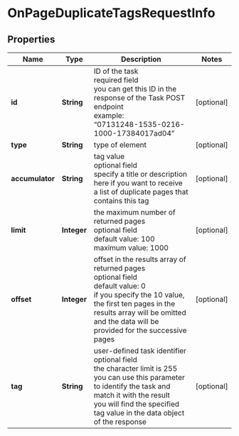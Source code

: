 # OnPageDuplicateTagsRequestInfo


## Properties

| Name | Type | Description | Notes |
|------------ | ------------- | ------------- | -------------|
**id** | **String** | ID of the task<br>required field<br>you can get this ID in the response of the Task POST endpoint<br>example:<br>“07131248-1535-0216-1000-17384017ad04” |[optional]|
**type** | **String** | type of element |[optional]|
**accumulator** | **String** | tag value<br>optional field<br>specify a title or description here if you want to receive a list of duplicate pages that contains this tag |[optional]|
**limit** | **Integer** | the maximum number of returned pages<br>optional field<br>default value: 100<br>maximum value: 1000 |[optional]|
**offset** | **Integer** | offset in the results array of returned pages<br>optional field<br>default value: 0<br>if you specify the 10 value, the first ten pages in the results array will be omitted and the data will be provided for the successive pages |[optional]|
**tag** | **String** | user-defined task identifier<br>optional field<br>the character limit is 255<br>you can use this parameter to identify the task and match it with the result<br>you will find the specified tag value in the data object of the response |[optional]|